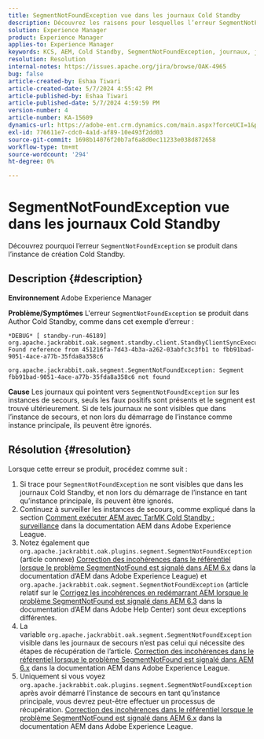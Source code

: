 ```yaml
---
title: SegmentNotFoundException vue dans les journaux Cold Standby
description: Découvrez les raisons pour lesquelles l’erreur SegmentNotFoundException se produit dans Author Cold Standby.
solution: Experience Manager
product: Experience Manager
applies-to: Experience Manager
keywords: KCS, AEM, Cold Standby, SegmentNotFoundException, journaux, journal, Adobe Experience Manager
resolution: Resolution
internal-notes: https://issues.apache.org/jira/browse/OAK-4965
bug: false
article-created-by: Eshaa Tiwari
article-created-date: 5/7/2024 4:55:42 PM
article-published-by: Eshaa Tiwari
article-published-date: 5/7/2024 4:59:59 PM
version-number: 4
article-number: KA-15609
dynamics-url: https://adobe-ent.crm.dynamics.com/main.aspx?forceUCI=1&pagetype=entityrecord&etn=knowledgearticle&id=a54c5aa3-920c-ef11-9f8a-6045bd006793
exl-id: 776611e7-cdc0-4a1d-af89-10e493f2dd03
source-git-commit: 1698b14076f20b7af6a8d0ec11233e038d872658
workflow-type: tm+mt
source-wordcount: '294'
ht-degree: 0%

---
```


# SegmentNotFoundException vue dans les journaux Cold Standby


Découvrez pourquoi l’erreur `SegmentNotFoundException` se produit dans l’instance de création Cold Standby.

## Description {#description}


<b>Environnement</b>
Adobe Experience Manager

<b>Problème/Symptômes</b>
L&#39;erreur `SegmentNotFoundException` se produit dans Author Cold Standby, comme dans cet exemple d’erreur :


```
*DEBUG* [ standby-run-46189]  org.apache.jackrabbit.oak.segment.standby.client.StandbyClientSyncExecution Found reference from 451216fa-7d43-4b3a-a262-03abfc3c3fb1 to fbb91bad-9051-4ace-a77b-35fda8a358c6

org.apache.jackrabbit.oak.segment.SegmentNotFoundException: Segment fbb91bad-9051-4ace-a77b-35fda8a358c6 not found
```


<b>Cause</b>
Les journaux qui pointent vers `SegmentNotFoundException` sur les instances de secours, seuls les faux positifs sont présents et le segment est trouvé ultérieurement.
Si de tels journaux ne sont visibles que dans l’instance de secours, et non lors du démarrage de l’instance comme instance principale, ils peuvent être ignorés.




## Résolution {#resolution}


Lorsque cette erreur se produit, procédez comme suit :

1. Si trace pour `SegmentNotFoundException` ne sont visibles que dans les journaux Cold Standby, et non lors du démarrage de l’instance en tant qu’instance principale, ils peuvent être ignorés.
2. Continuez à surveiller les instances de secours, comme expliqué dans la section [Comment exécuter AEM avec TarMK Cold Standby : surveillance](https://docs.adobe.com/content/help/en/experience-manager-65/deploying/deploying/tarmk-cold-standby.html#monitoring) dans la documentation AEM dans Adobe Experience League.
3. Notez également que `org.apache.jackrabbit.oak.plugins.segment.SegmentNotFoundException` (article connexe) [Correction des incohérences dans le référentiel lorsque le problème SegmentNotFound est signalé dans AEM 6.x](https://helpx.adobe.com/experience-manager/kb/fix-inconsistencies-in-the-repository-when-segmentnotfound-issue.html) dans la documentation d’AEM dans Adobe Experience League) et `org.apache.jackrabbit.oak.segment.SegmentNotFoundException` (article relatif sur le [Corrigez les incohérences en redémarrant AEM lorsque le problème SegmentNotFound est signalé dans AEM 6.3](https://helpx.adobe.com/au/experience-manager/kb/fix-inconsistencies-by-restarting-AEM-when-segmentNotFound-issue-is-reported-in-AEM.html) dans la documentation d’AEM dans Adobe Help Center) sont deux exceptions différentes.
4. La variable `org.apache.jackrabbit.oak.segment.SegmentNotFoundException` visible dans les journaux de secours n’est pas celui qui nécessite des étapes de récupération de l’article. [Correction des incohérences dans le référentiel lorsque le problème SegmentNotFound est signalé dans AEM 6.x](https://helpx.adobe.com/experience-manager/kb/fix-inconsistencies-in-the-repository-when-segmentnotfound-issue.html) dans la documentation AEM dans Adobe Experience League.
5. Uniquement si vous voyez `org.apache.jackrabbit.oak.plugins.segment.SegmentNotFoundException` après avoir démarré l’instance de secours en tant qu’instance principale, vous devrez peut-être effectuer un processus de récupération. [Correction des incohérences dans le référentiel lorsque le problème SegmentNotFound est signalé dans AEM 6.x](https://helpx.adobe.com/experience-manager/kb/fix-inconsistencies-in-the-repository-when-segmentnotfound-issue.html) dans la documentation AEM dans Adobe Experience League.
